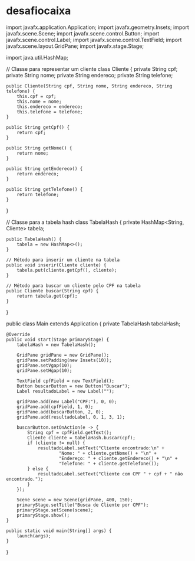 # desafiocaixa

import javafx.application.Application;
import javafx.geometry.Insets;
import javafx.scene.Scene;
import javafx.scene.control.Button;
import javafx.scene.control.Label;
import javafx.scene.control.TextField;
import javafx.scene.layout.GridPane;
import javafx.stage.Stage;

import java.util.HashMap;

// Classe para representar um cliente
class Cliente {
    private String cpf;
    private String nome;
    private String endereco;
    private String telefone;

    public Cliente(String cpf, String nome, String endereco, String telefone) {
        this.cpf = cpf;
        this.nome = nome;
        this.endereco = endereco;
        this.telefone = telefone;
    }

    public String getCpf() {
        return cpf;
    }

    public String getNome() {
        return nome;
    }

    public String getEndereco() {
        return endereco;
    }

    public String getTelefone() {
        return telefone;
    }
}

// Classe para a tabela hash
class TabelaHash {
    private HashMap<String, Cliente> tabela;

    public TabelaHash() {
        tabela = new HashMap<>();
    }

    // Método para inserir um cliente na tabela
    public void inserir(Cliente cliente) {
        tabela.put(cliente.getCpf(), cliente);
    }

    // Método para buscar um cliente pelo CPF na tabela
    public Cliente buscar(String cpf) {
        return tabela.get(cpf);
    }
}

public class Main extends Application {
    private TabelaHash tabelaHash;

    @Override
    public void start(Stage primaryStage) {
        tabelaHash = new TabelaHash();

        GridPane gridPane = new GridPane();
        gridPane.setPadding(new Insets(10));
        gridPane.setVgap(10);
        gridPane.setHgap(10);

        TextField cpfField = new TextField();
        Button buscarButton = new Button("Buscar");
        Label resultadoLabel = new Label("");

        gridPane.add(new Label("CPF:"), 0, 0);
        gridPane.add(cpfField, 1, 0);
        gridPane.add(buscarButton, 2, 0);
        gridPane.add(resultadoLabel, 0, 1, 3, 1);

        buscarButton.setOnAction(e -> {
            String cpf = cpfField.getText();
            Cliente cliente = tabelaHash.buscar(cpf);
            if (cliente != null) {
                resultadoLabel.setText("Cliente encontrado:\n" +
                        "Nome: " + cliente.getNome() + "\n" +
                        "Endereço: " + cliente.getEndereco() + "\n" +
                        "Telefone: " + cliente.getTelefone());
            } else {
                resultadoLabel.setText("Cliente com CPF " + cpf + " não encontrado.");
            }
        });

        Scene scene = new Scene(gridPane, 400, 150);
        primaryStage.setTitle("Busca de Cliente por CPF");
        primaryStage.setScene(scene);
        primaryStage.show();
    }

    public static void main(String[] args) {
        launch(args);
    }
}
